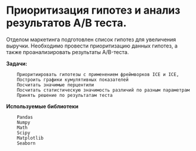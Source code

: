 
# Приоритизация гипотез и анализ результатов А/В теста.

Отделом маркетинга подготовлен список гипотез для увеличения выручки. Необходимо провести приоритизацию данных гипотез, а также проанализировать результаты A/B-теста. 

**Задачи:** 
        
        Приоритиировать гипотезы с применением фреймворков ICE и ICE, 
        Построить графики кумулятивных показателей
        Посчитать значимые перцентили
        Посчитать статистическую значимость различий по разным параметрам
        Принять решение по результатам теста

**Используемые библиотеки**

        Pandas
        Numpy
        Math
        Scipy
        Matplotlib 
        Seaborn
